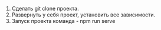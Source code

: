 1. Сделать git clone проекта.
2. Развернуть у себя проект,  установить все зависимости.
1. Запуск проекта команда -  npm run serve
